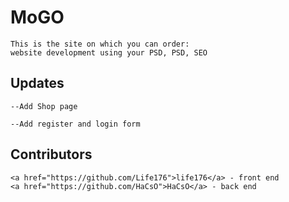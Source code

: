 # MoGO

    This is the site on which you can order:
    website development using your PSD, PSD, SEO

## Updates

    --Add Shop page

    --Add register and login form

## Contributors

    <a href="https://github.com/Life176">life176</a> - front end
    <a href="https://github.com/HaCsO">HaCsO</a> - back end
